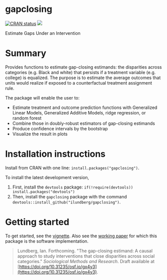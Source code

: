 
# gapclosing

<!-- badges: start -->  [![CRAN status](https://www.r-pkg.org/badges/version/gapclosing)](https://CRAN.R-project.org/package=gapclosing) [![](https://cranlogs.r-pkg.org/badges/gapclosing)](https://cran.r-project.org/package=gapclosing)  <!-- badges: end -->

Estimate Gaps Under an Intervention

# Summary

Provides functions to estimate gap-closing estimands: the disparities across categories (e.g. Black and white) that persists if a treatment variable (e.g. college) is equalized. The purpose is to estimate the average outcomes that units would realize if exposed to a counterfactual treatment assignment rule.

The package will enable the user to:

* Estimate treatment and outcome prediction functions with Generalized Linear Models, Generalized Additive Models, ridge regression, or random forest
* Combine those in doubly-robust estimators of gap-closing estimands
* Produce confidence intervals by the bootstrap
* Visualize the result in plots

# Installation instructions

Install from CRAN with one line: `install.packages("gapclosing")`.

To install the latest development version,

1. First, install the `devtools` package: `if(!require(devtools)) install.packages("devtools")`
2. Then, install the `gapclosing` package with the command `devtools::install_github("ilundberg/gapclosing")`.

# Getting started

To get started, see the [vignette](https://ilundberg.github.io/gapclosing/doc/gapclosing.html). Also see the [working paper](https://doi.org/10.31235/osf.io/gx4y3) for which this package is the software implementation.

>Lundberg, Ian. Forthcoming. "The gap-closing estimand: A causal approach to study interventions that close disparities across social categories." _Sociological Methods and Research_. Draft available at [https://doi.org/10.31235/osf.io/gx4y3](https://doi.org/10.31235/osf.io/gx4y3).

